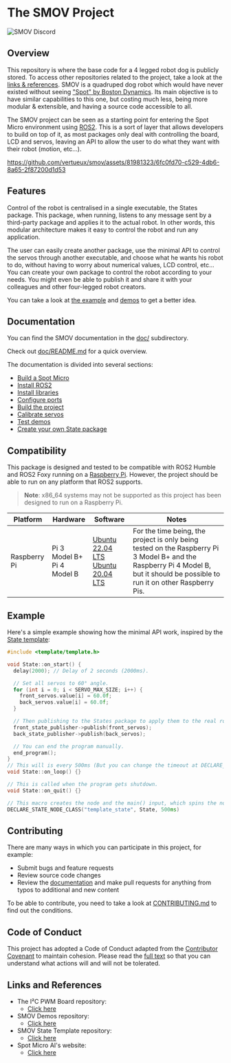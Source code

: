 # The SMOV Project

![SMOV Discord](https://img.shields.io/badge/Discord-server?style=social&logo=discord&label=SMOV&link=https%3A%2F%2Fdiscord.gg%2F4m2SgCmWMr)

## Overview

This repository is where the base code for a 4 legged robot dog is publicly stored. To access other repositories related to the project, take a look at the [links & references](#links-and-references). SMOV is a quadruped dog robot which would have never existed without seeing ["Spot" by Boston Dynamics](https://www.bostondynamics.com/products/spot#:~:text=Spot%20is%20an%20agile%20mobile,Automate). Its main objective is to have similar capabilities to this one, but costing much less, being more modular & extensible, and having a source code accessible to all.

The SMOV project can be seen as a starting point for entering the Spot Micro environment using [ROS2](https://www.ros.org/). This is a sort of layer that allows developers to build on top of it, as most packages only deal with controlling the board, LCD and servos, leaving an API to allow the user to do what they want with their robot (motion, etc...).

https://github.com/vertueux/smov/assets/81981323/6fc0fd70-c529-4db6-8a65-2f87200d1d53

## Features

Control of the robot is centralised in a single executable, the States package. This package, when running, listens to any message sent by a third-party package and applies it to the actual robot. In other words, this modular architecture makes it easy to control the robot and run any application.

The user can easily create another package, use the minimal API to control the servos through another executable, and choose what he wants his robot to do, without having to worry about numerical values, LCD control, etc...
You can create your own package to control the robot according to your needs. You might even be able to publish it and share it with your colleagues and other four-legged robot creators.

You can take a look at [the example](#example) and [demos](https://github.com/vertueux/smov_demos) to get a better idea.

## Documentation

You can find the SMOV documentation in the [doc/](doc/) subdirectory.

Check out [doc/README.md](doc/README.md) for a quick overview.

The documentation is divided into several sections:

* [Build a Spot Micro](doc/build_a_spot_micro.md)
* [Install ROS2](doc/install_ros2.md)
* [Install libraries](doc/install_libraries.md)
* [Configure ports](doc/configure_ports.md)
* [Build the project](doc/build_the_project.md)
* [Calibrate servos](doc/calibrate_servos.md)
* [Test demos](doc/test_demos.md)
* [Create your own State package](doc/create_your_own_state_package.md)


## Compatibility

This package is designed and tested to be compatible with ROS2 Humble and ROS2 Foxy running on a [Raspberry Pi](https://www.raspberrypi.com/). However, the project should be able to run on any platform that ROS2 supports.
> **Note**: x86_64 systems may not be supported as this project has been designed to run on a Raspberry Pi.

| Platform | Hardware                                                                                                                                                                                                | Software                                                       | Notes                                                                                                                                                                                                                                                                                                                                                       |
| -------- | ------------------------------------------------------------------------------------------------------------------------------------------------------------------------------------------------------- | -------------------------------------------------------------- | ---------------------------------------------------------------------------------------------------------------------------------------------- |
| Raspberry Pi   | Pi 3 Model B+<br/> Pi 4 Model B<br/> | [Ubuntu 22.04 LTS](https://ubuntu.com/download/raspberry-pi)<br/> [Ubuntu 20.04 LTS](https://ubuntu.com/download/raspberry-pi) | For the time being, the project is only being tested on the Raspberry Pi 3 Model B+ and the Raspberry Pi 4 Model B, but it should be possible to run it on other Raspberry Pis. |

## Example

Here's a simple example showing how the minimal API work, inspired by the [State template](https://github.com/vertueux/smov_state):

```cpp
#include <template/template.h>

void State::on_start() {
  delay(2000); // Delay of 2 seconds (2000ms).

  // Set all servos to 60° angle.
  for (int i = 0; i < SERVO_MAX_SIZE; i++) {
    front_servos.value[i] = 60.0f; 
    back_servos.value[i] = 60.0f;
  }

  // Then publishing to the States package to apply them to the real robot.
  front_state_publisher->publish(front_servos);
  back_state_publisher->publish(back_servos);

  // You can end the program manually.
  end_program();
}
// This will is every 500ms (But you can change the timeout at DECLARE_STATE_NODE_CLASS).
void State::on_loop() {}

// This is called when the program gets shutdown.
void State::on_quit() {}

// This macro creates the node and the main() input, which spins the node.
DECLARE_STATE_NODE_CLASS("template_state", State, 500ms)
```


## Contributing

There are many ways in which you can participate in this project, for example:

* Submit bugs and feature requests
* Review source code changes
* Review the [documentation](doc/README.md) and make pull requests for anything from typos to additional and new content

To be able to contribute, you need to take a look at [CONTRIBUTING.md](CONTRIBUTING.md) to find out the conditions.

## Code of Conduct

This project has adopted a Code of Conduct adapted from the [Contributor Covenant](https://www.contributor-covenant.org) to maintain cohesion. Please read the [full text](CODE_OF_CONDUCT.md) so that you can understand what actions will and will not be tolerated.


## Links and References

* The I²C PWM Board repository:
  * [Click here](https://github.com/vertueux/i2c_pwm_board)
* SMOV Demos repository:
  * [Click here](https://github.com/vertueux/smov_demos)
* SMOV State Template repository:
  * [Click here](https://github.com/vertueux/smov_state)
* Spot Micro AI's website:
  * [Click here](https://spotmicroai.readthedocs.io/)
